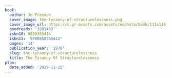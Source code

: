 ```yaml
---
book:
  author: Jo Freeman
  cover_image: the-tyranny-of-structurelessness.png
  cover_image_url: https://s.gr-assets.com/assets/nophoto/book/111x148-bcc042a9c91a29c1d680899eff700a03.png
  goodreads: '3281432'
  isbn10: 0850365414
  isbn13: '9780850365412'
  pages: '14'
  publication_year: '1970'
  slug: the-tyranny-of-structurelessness
  title: The Tyranny Of Structurelessness
plan:
  date_added: '2019-11-15'
---
```


